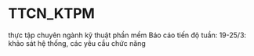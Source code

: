 # TTCN_KTPM
thực tập chuyên ngành kỹ thuật phần mềm
Báo cáo tiến độ tuần:
19-25/3: khảo sát hệ thống, các yêu cầu chức năng

